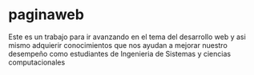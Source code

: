 # paginaweb
Este es un trabajo para ir avanzando en el tema del desarrollo web 
y asi mismo adquierir conocimientos que nos ayudan a mejorar nuestro desempeño como
estudiantes de Ingenieria de Sistemas y ciencias computacionales
